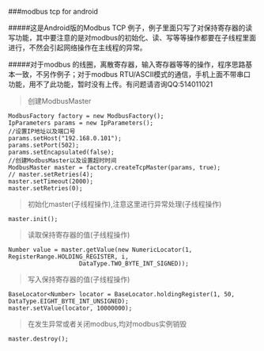 ###modbus tcp for android

#####这是Android版的Modbus TCP 例子，例子里面只写了对保持寄存器的读写功能，其中要注意的是对modbus的初始化、读、写等等操作都要在子线程里面进行，不然会引起网络操作在主线程的异常。

#####对于modbus 的线圈，离散寄存器，输入寄存器等等的操作，程序思路基本一致，不另作例子；对于modbus RTU/ASCII模式的通信，手机上面不带串口功能，用不了此功能，暂时没有上传。有问题请咨询QQ:514011021

>创建ModbusMaster
	
	ModbusFactory factory = new ModbusFactory();
    IpParameters params = new IpParameters();
	//设置IP地址以及端口号
    params.setHost("192.168.0.101");
    params.setPort(502);
    params.setEncapsulated(false);
	//创建ModbusMaster以及设置超时时间
    ModbusMaster master = factory.createTcpMaster(params, true);
    // master.setRetries(4);
    master.setTimeout(2000);
    master.setRetries(0);

>初始化master(子线程操作),注意这里进行异常处理(子线程操作)

	master.init();

>读取保持寄存器的值(子线程操作)

	Number value = master.getValue(new NumericLocator(1, RegisterRange.HOLDING_REGISTER, i,
                        DataType.TWO_BYTE_INT_SIGNED));
>写入保持寄存器的值(子线程操作)
	
	BaseLocator<Number> locator = BaseLocator.holdingRegister(1, 50, DataType.EIGHT_BYTE_INT_UNSIGNED);
    master.setValue(locator, 10000000);

>在发生异常或者关闭modbus,均对modbus实例销毁

	master.destroy();
	